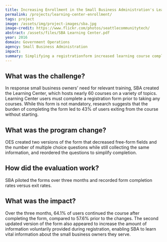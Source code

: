 ```yaml
---
title: Increasing Enrollment in the Small Business Administration's Learning Center
permalink: /projects/learning-center-enrollment/
tags: project
image: /assets/img/project-images/sba.jpg
image-credit: https://www.flickr.com/photos/seattlecommunitytech/
abstract: /assets/files/SBA Learning Center.pdf
year: 2016
domain: Government Operations
agency: Small Business Administration
impact:
summary: Simplifying a registrationform increased learning course completion and data collection.
---
```

## What was the challenge?

In response small business owners’ need for relevant training, SBA created the Learning Center, which hosts nearly 60 courses on a variety of topics. Learning Center users must complete a registration form prior to taking any courses. While this form is not mandatory, research suggests that the burden of completing the form led to 43% of users exiting from the course without starting.

## What was the program change?

OES created two versions of the form that decreased free-form fields and the number of multiple choice questions while still collecting the same information, and reordered the questions to simplify completion.

## How did the evaluation work?

SBA piloted the forms over three months and recorded form completion rates versus exit rates.

## What was the impact?

Over the three months, 64.1% of users continued the course after completing the form, compared to 57.6% prior to the changes. The second updated version of the form also appeared to increase the amount of information voluntarily provided during registration, enabling SBA to learn vital information about the small business owners they serve.
